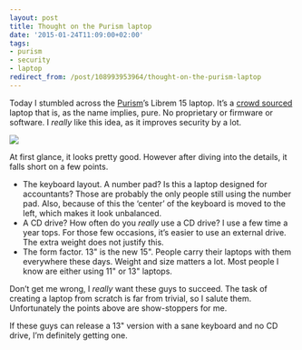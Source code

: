 ```yaml
---
layout: post
title: Thought on the Purism laptop
date: '2015-01-24T11:09:00+02:00'
tags:
- purism
- security
- laptop
redirect_from: /post/108993953964/thought-on-the-purism-laptop
---
```

Today I stumbled across the [Purism](http://puri.sm/)’s Librem 15 laptop. It’s a [crowd sourced](https://www.crowdsupply.com/purism/librem-laptop) laptop that is, as the name implies, pure. No proprietary or firmware or software. I _really_ like this idea, as it improves security by a lot.

![](/tumblr_files/tumblr_inline_nioe4yPZK61skxjxc.jpg)

At first glance, it looks pretty good. However after diving into the details, it falls short on a few points.

* The keyboard layout. A number pad? Is this a laptop designed for accountants? Those are probably the only people still using the number pad. Also, because of this the ‘center’ of the keyboard is moved to the left, which makes it look unbalanced.
* A CD drive? How often do you _really_ use a CD drive? I use a few time a year tops. For those few occasions, it’s easier to use an external drive. The extra weight does not justify this.
* The form factor. 13" is the new 15". People carry their laptops with them everywhere these days. Weight and size matters a lot. Most people I know are either using 11" or 13" laptops.

Don’t get me wrong, I _really_ want these guys to succeed. The task of creating a laptop from scratch is far from trivial, so I salute them. Unfortunately the points above are show-stoppers for me.

If these guys can release a 13" version with a sane keyboard and no CD drive, I’m definitely getting one.
